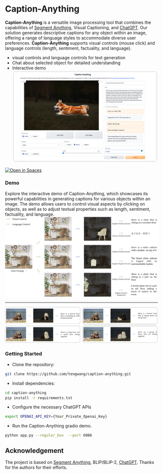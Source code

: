 # Caption-Anything
<!-- ![](./Image/title.svg) -->
**Caption-Anything** is a versatile image processing tool that combines the capabilities of [Segment Anything](https://github.com/facebookresearch/segment-anything), Visual Captioning, and [ChatGPT](https://openai.com/blog/chatgpt). Our solution generates descriptive captions for any object within an image, offering a range of language styles to accommodate diverse user preferences. **Caption-Anything** supports visual controls (mouse click) and language controls (length, sentiment, factuality, and language).
* visual controls and language controls for text generation
* Chat about selected object for detailed understanding
* Interactive demo
![](./Image/UI.png)

<a src="https://img.shields.io/badge/%F0%9F%A4%97-Open%20in%20Spaces-blue" href="https://huggingface.co/spaces/wybertwang/Caption-Anything">
    <img src="https://img.shields.io/badge/%F0%9F%A4%97-Open%20in%20Spaces-blue" alt="Open in Spaces">
</a>
<!-- <a src="https://colab.research.google.com/assets/colab-badge.svg" href="">
    <img src="https://colab.research.google.com/assets/colab-badge.svg" alt="Open in Colab">
</a> -->

### Demo
Explore the interactive demo of Caption-Anything, which showcases its powerful capabilities in generating captions for various objects within an image. The demo allows users to control visual aspects by clicking on objects, as well as to adjust textual properties such as length, sentiment, factuality, and language.
![](./Image/demo1.png)

---

![](./Image/demo2.png)

### Getting Started


* Clone the repository:
```bash
git clone https://github.com/tengwang/caption-anything.git
```
* Install dependencies:
```bash
cd caption-anything
pip install -r requirements.txt
```
* Configure the necessary ChatGPT APIs
```bash
export OPENAI_API_KEY={Your_Private_Openai_Key}
```
* Run the Caption-Anything gradio demo.
```bash
python app.py --regular_box  --port 6086
```

## Acknowledgement
The project is based on [Segment Anything](https://github.com/facebookresearch/segment-anything), BLIP/BLIP-2, [ChatGPT](https://openai.com/blog/chatgpt). Thanks for the authors for their efforts.
